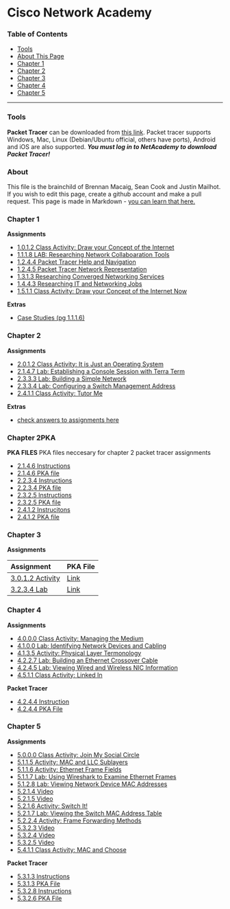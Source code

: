 Cisco Network Academy
===============
### Table of Contents
* [Tools](#tools)
* [About This Page](#about)
* [Chapter 1](#chapter1)
* [Chapter 2](#chapter2)
* [Chapter 3](#chapter3)
* [Chapter 4](#chapter4)
* [Chapter 5](#chapter5)

------------------------

### <a name="tools"></a>Tools

**Packet Tracer** can be downloaded from [this link](https://www.netacad.com/group/offerings/packet-tracer). Packet tracer supports Windows, Mac, Linux (Debian/Ubuntu official, others have ports), Android and iOS are also supported. ***You must log in to NetAcademy to download Packet Tracer!***

### <a name="about"></a>About

This file is the brainchild of Brennan Macaig, Sean Cook and Justin Mailhot. If you wish to edit this page, create a github account and make a pull request. This page is made in Markdown - [you can learn that here.](https://github.com/adam-p/markdown-here/wiki/Markdown-Cheatsheet)

### <a name="chapter1"></a>Chapter 1

**Assignments**

* [1.0.1.2 Class Activity: Draw your Concept of the Internet](https://static-course-assets.s3.amazonaws.com/ITN51/en/course/files/1.0.1.2%20Class%20Activity%20-%20Draw%20Your%20Concept%20of%20the%20Internet.pdf)
* [1.1.1.8 LAB: Researching Network Collaboaration Tools](https://static-course-assets.s3.amazonaws.com/ITN51/en/course/files/1.1.1.8%20Lab%20-%20Researching%20Network%20Collaboration%20Tools.pdf)
* [1.2.4.4 Packet Tracer Help and Navigation](https://static-course-assets.s3.amazonaws.com/ITN51/en/course/files/1.2.4.4%20Packet%20Tracer%20-%20Help%20and%20Navigation%20Tips.pdf)
* [1.2.4.5 Packet Tracer Network Representation](https://static-course-assets.s3.amazonaws.com/ITN51/en/course/files/1.2.4.5%20Packet%20Tracer%20-%20Network%20Representation.pdf)
* [1.3.1.3 Researching Converged Networking Services](https://static-course-assets.s3.amazonaws.com/ITN51/en/course/files/1.3.1.3%20Lab%20-%20Researching%20Converged%20Network%20Services.pdf)
* [1.4.4.3 Researching IT and Networking Jobs](https://static-course-assets.s3.amazonaws.com/ITN51/en/course/files/1.4.4.3%20Lab%20-%20Researching%20IT%20and%20Networking%20Job%20Opportunities.pdf)
* [1.5.1.1 Class Activity: Draw your Concept of the Internet Now](https://static-course-assets.s3.amazonaws.com/ITN51/en/course/files/1.5.1.1%20Class%20Activity%20-%20Draw%20Your%20Concept%20of%20the%20Internet%20Now.pdf)


**Extras**

* [Case Studies (pg 1.1.1.6)](http://www.cisco.com/web/about/success-stories/index.html)


### <a name="chapter2"></a>Chapter 2
**Assignments**

* [2.0.1.2 Class Activity: It is Just an Operating System](https://static-course-assets.s3.amazonaws.com/ITN51/en/course/files/2.0.1.2%20Class%20Activity%20-%20It%20is%20Just%20an%20Operating%20System.pdf)
* [2.1.4.7 Lab: Establishing a Console Session with Terra Term](https://static-course-assets.s3.amazonaws.com/ITN51/en/course/files/2.1.4.7%20Lab%20-%20Establishing%20a%20Console%20Session%20with%20Tera%20Term.pdf)
* [2.3.3.3 Lab: Building a Simple Network](https://static-course-assets.s3.amazonaws.com/ITN51/en/course/files/2.3.3.3%20Lab%20-%20Building%20a%20Simple%20Network.pdf)
* [2.3.3.4 Lab: Configuring a Switch Management Address](https://static-course-assets.s3.amazonaws.com/ITN51/en/course/files/2.3.3.4%20Lab%20-%20Configuring%20a%20Switch%20Management%20Address.pdf)
* [2.4.1.1 Class Activity: Tutor Me](https://static-course-assets.s3.amazonaws.com/ITN51/en/course/files/2.4.1.1%20Class%20Activity%20-%20Tutor%20me!.pdf)
 
**Extras**
* [check answers to assignments here](https://sites.google.com/site/kristenscomputerscience/cisco-networking/network-models)


### <a name="chapter2PKA"></a>Chapter 2PKA
**PKA FILES**
PKA files neccesary for chapter 2 packet tracer assignments
* [2.1.4.6 Instructions](https://static-course-assets.s3.amazonaws.com/ITN51/en/course/files/2.1.4.6%20Packet%20Tracer%20-%20Navigating%20the%20IOS.pdf)
* [2.1.4.6 PKA file](https://static-course-assets.s3.amazonaws.com/ITN51/en/course/files/2.1.4.6%20Packet%20Tracer%20-%20Navigating%20the%20IOS.pka)
* [2.2.3.4 Instructions](https://static-course-assets.s3.amazonaws.com/ITN51/en/course/files/2.2.3.4%20Packet%20Tracer%20-%20Configuring%20Initial%20Switch%20Settings.pdf)
* [2.2.3.4 PKA file](https://static-course-assets.s3.amazonaws.com/ITN51/en/course/files/2.2.3.4%20Packet%20Tracer%20-%20Configuring%20Initial%20Switch%20Settings.pka)
* [2.3.2.5 Instructions](https://static-course-assets.s3.amazonaws.com/ITN51/en/course/files/2.3.2.5%20Packet%20Tracer%20-%20Implementing%20Basic%20Connectivity.pdf)
* [2.3.2.5 PKA file](https://static-course-assets.s3.amazonaws.com/ITN51/en/course/files/2.3.2.5%20Packet%20Tracer%20-%20Implementing%20Basic%20Connectivity.pka)
* [2.4.1.2 Instrucitons](https://static-course-assets.s3.amazonaws.com/ITN51/en/course/files/2.4.1.2%20Packet%20Tracer%20-%20Skills%20Integration%20Challenge.pdf)
* [2.4.1.2 PKA file](https://static-course-assets.s3.amazonaws.com/ITN51/en/course/files/2.4.1.2%20Packet%20Tracer%20-%20Skills%20Integration%20Challenge.pka)

### <a name="chapter3"></a>Chapter 3
**Assignments**

| Assignment | PKA File |
|:-----------|:---------|
|[3.0.1.2 Activity](https://static-course-assets.s3.amazonaws.com/ITN51/en/course/files/3.0.1.2%20Class%20Activity%20-%20Designing%20a%20Communications%20System.pdf)|[Link](__DEAD_LINK__)|
|[3.2.3.4 Lab](https://static-course-assets.s3.amazonaws.com/ITN51/en/course/files/3.2.3.4%20Lab%20-%20Researching%20Networking%20Standards.pdf)|[Link](__DEAD_LINK__)|

### <a name="chapter4"></a>Chapter 4
**Assignments**
* [4.0.0.0 Class Activity: Managing the Medium](https://static-course-assets.s3.amazonaws.com/ITN51/en/course/files/4.0.1.2%20Class%20Activity%20-%20Managing%20the%20Medium.pdf)
* [4.1.0.0 Lab: Identifying Network Devices and Cabling](https://static-course-assets.s3.amazonaws.com/ITN51/en/course/files/4.1.2.4%20Lab%20-%20Identifying%20Network%20Devices%20and%20Cabling.pdf)
* [4.1.3.5 Activity: Physical Layer Termonology](https://static-course-assets.s3.amazonaws.com/ITN51/en/index.html#4.1.3.5)
* [4.2.2.7 Lab: Building an Ethernet Crossover Cable](https://static-course-assets.s3.amazonaws.com/ITN51/en/course/files/4.2.2.7%20Lab%20-%20Building%20an%20Ethernet%20Crossover%20Cable.pdf)
* [4.2.4.5 Lab: Viewing Wired and Wireless NIC Information](https://static-course-assets.s3.amazonaws.com/ITN51/en/course/files/4.2.4.5%20Lab%20-%20Viewing%20Wired%20and%20Wireless%20NIC%20Information.pdf)
* [4.5.1.1 Class Activity: Linked In](https://static-course-assets.s3.amazonaws.com/ITN51/en/course/files/4.5.1.1%20Class%20Activity%20-%20Linked%20In!.pdf)

**Packet Tracer**
* [4.2.4.4 Instruction](https://static-course-assets.s3.amazonaws.com/ITN51/en/course/files/4.2.4.4%20Packet%20Tracer%20-%20Connecting%20a%20Wired%20and%20Wireless%20LAN.pdf)
* [4.2.4.4 PKA File](https://static-course-assets.s3.amazonaws.com/ITN51/en/course/files/4.2.4.4%20Packet%20Tracer%20-%20Connecting%20a%20Wired%20and%20Wireless%20LAN.pka)

### <a name="chapter5"></a>Chapter 5
**Assignments**
* [5.0.0.0 Class Activity: Join My Social Circle](https://static-course-assets.s3.amazonaws.com/ITN51/en/course/files/5.0.1.2%20Class%20Activity%20-%20Join%20My%20Social%20Circle.pdf)
* [5.1.1.5 Activity: MAC and LLC Sublayers](https://static-course-assets.s3.amazonaws.com/ITN51/en/index.html#5.1.1.5)
* [5.1.1.6 Activity: Ethernet Frame Fields](https://static-course-assets.s3.amazonaws.com/ITN51/en/index.html#5.1.1.6)
* [5.1.1.7 Lab: Using Wireshark to Examine Ethernet Frames](https://static-course-assets.s3.amazonaws.com/ITN51/en/course/files/5.1.1.7%20Lab%20-%20Using%20Wireshark%20to%20Examine%20Ethernet%20Frames.pdf)
* [5.1.2.8 Lab: Viewing Network Device MAC Addresses](https://static-course-assets.s3.amazonaws.com/ITN51/en/course/files/5.1.2.8%20Lab%20-%20Viewing%20Network%20Device%20MAC%20Addresses.pdf)
* [5.2.1.4 Video](https://static-course-assets.s3.amazonaws.com/ITN51/en/index.html#5.2.1.4)
* [5.2.1.5 Video](https://static-course-assets.s3.amazonaws.com/ITN51/en/index.html#5.2.1.5)
* [5.2.1.6 Activity: Switch It!](https://static-course-assets.s3.amazonaws.com/ITN51/en/index.html#5.2.1.6)
* [5.2.1.7 Lab: Viewing the Switch MAC Address Table](https://static-course-assets.s3.amazonaws.com/ITN51/en/course/files/5.2.1.7%20Lab%20-%20Viewing%20the%20Switch%20MAC%20Address%20Table.pdf)
* [5.2.2.4 Activity: Frame Forwarding Methods](https://static-course-assets.s3.amazonaws.com/ITN51/en/index.html#5.2.2.4)
* [5.3.2.3 Video](https://static-course-assets.s3.amazonaws.com/ITN51/en/index.html#5.3.2.3)
* [5.3.2.4 Video](https://static-course-assets.s3.amazonaws.com/ITN51/en/index.html#5.3.2.4)
* [5.3.2.5 Video](https://static-course-assets.s3.amazonaws.com/ITN51/en/index.html#5.3.2.4)
* [5.4.1.1 Class Activity: MAC and Choose](https://static-course-assets.s3.amazonaws.com/ITN51/en/course/files/5.4.1.1%20Class%20Activity%20-%20MAC%20and%20Choose.pdf)

**Packet Tracer**
* [5.3.1.3 Instructions](https://static-course-assets.s3.amazonaws.com/ITN51/en/course/files/5.3.1.3%20Packet%20Tracer%20-%20Identify%20MAC%20and%20IP%20Addresses.pdf)
* [5.3.1.3 PKA File](https://static-course-assets.s3.amazonaws.com/ITN51/en/course/files/5.3.1.3%20Packet%20Tracer%20-%20Identify%20MAC%20and%20IP%20Addresses.pka)
* [5.3.2.8 Instructions](https://static-course-assets.s3.amazonaws.com/ITN51/en/course/files/5.3.2.8%20Packet%20Tracer%20-%20Examine%20the%20ARP%20Table.pdf)
* [5.3.2.6 PKA File](https://static-course-assets.s3.amazonaws.com/ITN51/en/course/files/5.3.2.8%20Packet%20Tracer%20-%20Examine%20the%20ARP%20Table.pka)
